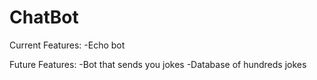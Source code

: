 # ChatBot

Current Features: 
      -Echo bot

Future Features:
      -Bot that sends you jokes
      -Database of hundreds jokes

